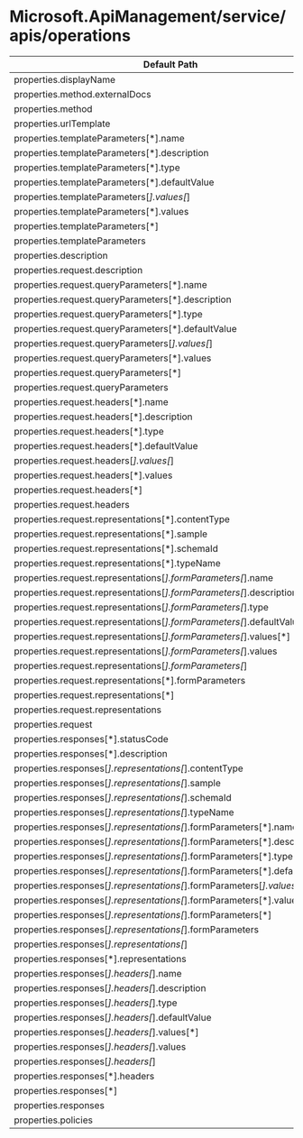# Microsoft.ApiManagement/service/apis/operations

| Default Path | Alias |
|---|---|
| properties.displayName | Microsoft.ApiManagement/service/apis/operations/displayName |
| properties.method.externalDocs | Microsoft.ApiManagement/service/apis/operations/method.externalDocs |
| properties.method | Microsoft.ApiManagement/service/apis/operations/method |
| properties.urlTemplate | Microsoft.ApiManagement/service/apis/operations/urlTemplate |
| properties.templateParameters[*].name | Microsoft.ApiManagement/service/apis/operations/templateParameters[*].name |
| properties.templateParameters[*].description | Microsoft.ApiManagement/service/apis/operations/templateParameters[*].description |
| properties.templateParameters[*].type | Microsoft.ApiManagement/service/apis/operations/templateParameters[*].type |
| properties.templateParameters[*].defaultValue | Microsoft.ApiManagement/service/apis/operations/templateParameters[*].defaultValue |
| properties.templateParameters[*].values[*] | Microsoft.ApiManagement/service/apis/operations/templateParameters[*].values[*] |
| properties.templateParameters[*].values | Microsoft.ApiManagement/service/apis/operations/templateParameters[*].values |
| properties.templateParameters[*] | Microsoft.ApiManagement/service/apis/operations/templateParameters[*] |
| properties.templateParameters | Microsoft.ApiManagement/service/apis/operations/templateParameters |
| properties.description | Microsoft.ApiManagement/service/apis/operations/description |
| properties.request.description | Microsoft.ApiManagement/service/apis/operations/request.description |
| properties.request.queryParameters[*].name | Microsoft.ApiManagement/service/apis/operations/request.queryParameters[*].name |
| properties.request.queryParameters[*].description | Microsoft.ApiManagement/service/apis/operations/request.queryParameters[*].description |
| properties.request.queryParameters[*].type | Microsoft.ApiManagement/service/apis/operations/request.queryParameters[*].type |
| properties.request.queryParameters[*].defaultValue | Microsoft.ApiManagement/service/apis/operations/request.queryParameters[*].defaultValue |
| properties.request.queryParameters[*].values[*] | Microsoft.ApiManagement/service/apis/operations/request.queryParameters[*].values[*] |
| properties.request.queryParameters[*].values | Microsoft.ApiManagement/service/apis/operations/request.queryParameters[*].values |
| properties.request.queryParameters[*] | Microsoft.ApiManagement/service/apis/operations/request.queryParameters[*] |
| properties.request.queryParameters | Microsoft.ApiManagement/service/apis/operations/request.queryParameters |
| properties.request.headers[*].name | Microsoft.ApiManagement/service/apis/operations/request.headers[*].name |
| properties.request.headers[*].description | Microsoft.ApiManagement/service/apis/operations/request.headers[*].description |
| properties.request.headers[*].type | Microsoft.ApiManagement/service/apis/operations/request.headers[*].type |
| properties.request.headers[*].defaultValue | Microsoft.ApiManagement/service/apis/operations/request.headers[*].defaultValue |
| properties.request.headers[*].values[*] | Microsoft.ApiManagement/service/apis/operations/request.headers[*].values[*] |
| properties.request.headers[*].values | Microsoft.ApiManagement/service/apis/operations/request.headers[*].values |
| properties.request.headers[*] | Microsoft.ApiManagement/service/apis/operations/request.headers[*] |
| properties.request.headers | Microsoft.ApiManagement/service/apis/operations/request.headers |
| properties.request.representations[*].contentType | Microsoft.ApiManagement/service/apis/operations/request.representations[*].contentType |
| properties.request.representations[*].sample | Microsoft.ApiManagement/service/apis/operations/request.representations[*].sample |
| properties.request.representations[*].schemaId | Microsoft.ApiManagement/service/apis/operations/request.representations[*].schemaId |
| properties.request.representations[*].typeName | Microsoft.ApiManagement/service/apis/operations/request.representations[*].typeName |
| properties.request.representations[*].formParameters[*].name | Microsoft.ApiManagement/service/apis/operations/request.representations[*].formParameters[*].name |
| properties.request.representations[*].formParameters[*].description | Microsoft.ApiManagement/service/apis/operations/request.representations[*].formParameters[*].description |
| properties.request.representations[*].formParameters[*].type | Microsoft.ApiManagement/service/apis/operations/request.representations[*].formParameters[*].type |
| properties.request.representations[*].formParameters[*].defaultValue | Microsoft.ApiManagement/service/apis/operations/request.representations[*].formParameters[*].defaultValue |
| properties.request.representations[*].formParameters[*].values[*] | Microsoft.ApiManagement/service/apis/operations/request.representations[*].formParameters[*].values[*] |
| properties.request.representations[*].formParameters[*].values | Microsoft.ApiManagement/service/apis/operations/request.representations[*].formParameters[*].values |
| properties.request.representations[*].formParameters[*] | Microsoft.ApiManagement/service/apis/operations/request.representations[*].formParameters[*] |
| properties.request.representations[*].formParameters | Microsoft.ApiManagement/service/apis/operations/request.representations[*].formParameters |
| properties.request.representations[*] | Microsoft.ApiManagement/service/apis/operations/request.representations[*] |
| properties.request.representations | Microsoft.ApiManagement/service/apis/operations/request.representations |
| properties.request | Microsoft.ApiManagement/service/apis/operations/request |
| properties.responses[*].statusCode | Microsoft.ApiManagement/service/apis/operations/responses[*].statusCode |
| properties.responses[*].description | Microsoft.ApiManagement/service/apis/operations/responses[*].description |
| properties.responses[*].representations[*].contentType | Microsoft.ApiManagement/service/apis/operations/responses[*].representations[*].contentType |
| properties.responses[*].representations[*].sample | Microsoft.ApiManagement/service/apis/operations/responses[*].representations[*].sample |
| properties.responses[*].representations[*].schemaId | Microsoft.ApiManagement/service/apis/operations/responses[*].representations[*].schemaId |
| properties.responses[*].representations[*].typeName | Microsoft.ApiManagement/service/apis/operations/responses[*].representations[*].typeName |
| properties.responses[*].representations[*].formParameters[*].name | Microsoft.ApiManagement/service/apis/operations/responses[*].representations[*].formParameters[*].name |
| properties.responses[*].representations[*].formParameters[*].description | Microsoft.ApiManagement/service/apis/operations/responses[*].representations[*].formParameters[*].description |
| properties.responses[*].representations[*].formParameters[*].type | Microsoft.ApiManagement/service/apis/operations/responses[*].representations[*].formParameters[*].type |
| properties.responses[*].representations[*].formParameters[*].defaultValue | Microsoft.ApiManagement/service/apis/operations/responses[*].representations[*].formParameters[*].defaultValue |
| properties.responses[*].representations[*].formParameters[*].values[*] | Microsoft.ApiManagement/service/apis/operations/responses[*].representations[*].formParameters[*].values[*] |
| properties.responses[*].representations[*].formParameters[*].values | Microsoft.ApiManagement/service/apis/operations/responses[*].representations[*].formParameters[*].values |
| properties.responses[*].representations[*].formParameters[*] | Microsoft.ApiManagement/service/apis/operations/responses[*].representations[*].formParameters[*] |
| properties.responses[*].representations[*].formParameters | Microsoft.ApiManagement/service/apis/operations/responses[*].representations[*].formParameters |
| properties.responses[*].representations[*] | Microsoft.ApiManagement/service/apis/operations/responses[*].representations[*] |
| properties.responses[*].representations | Microsoft.ApiManagement/service/apis/operations/responses[*].representations |
| properties.responses[*].headers[*].name | Microsoft.ApiManagement/service/apis/operations/responses[*].headers[*].name |
| properties.responses[*].headers[*].description | Microsoft.ApiManagement/service/apis/operations/responses[*].headers[*].description |
| properties.responses[*].headers[*].type | Microsoft.ApiManagement/service/apis/operations/responses[*].headers[*].type |
| properties.responses[*].headers[*].defaultValue | Microsoft.ApiManagement/service/apis/operations/responses[*].headers[*].defaultValue |
| properties.responses[*].headers[*].values[*] | Microsoft.ApiManagement/service/apis/operations/responses[*].headers[*].values[*] |
| properties.responses[*].headers[*].values | Microsoft.ApiManagement/service/apis/operations/responses[*].headers[*].values |
| properties.responses[*].headers[*] | Microsoft.ApiManagement/service/apis/operations/responses[*].headers[*] |
| properties.responses[*].headers | Microsoft.ApiManagement/service/apis/operations/responses[*].headers |
| properties.responses[*] | Microsoft.ApiManagement/service/apis/operations/responses[*] |
| properties.responses | Microsoft.ApiManagement/service/apis/operations/responses |
| properties.policies | Microsoft.ApiManagement/service/apis/operations/policies |

